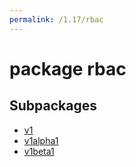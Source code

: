 ```yaml
---
permalink: /1.17/rbac
---
```


# package rbac



## Subpackages

* [v1](rbac-v1.md)
* [v1alpha1](rbac-v1alpha1.md)
* [v1beta1](rbac-v1beta1.md)